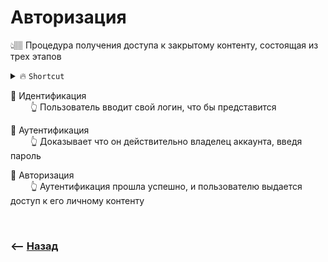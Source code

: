 # Авторизация
👆🏽 Процедура получения доступа к закрытому контенту, состоящая из трех этапов   

<details>
<summary> 🔥 <code>Shortcut</code></summary>

___

🔹 Аутентификация  
&emsp;&emsp; 👆  Кто-ты


🔹 Авторизация  
&emsp;&emsp; 👆 Что ты можешь делать

___

</details>

🔹 Идентификация  
&emsp;&emsp; 👆 Пользователь вводит свой логин, что бы представится  

🔹 Аутентификация  
&emsp;&emsp; 👆  Доказывает что он действительно владелец аккаунта, введя пароль


🔹 Авторизация  
&emsp;&emsp; 👆 Аутентификация прошла успешно, и пользователю выдается доступ к его личному контенту

<br>

### ⟵ **<a href="../../readme.md">Назад</a>**

